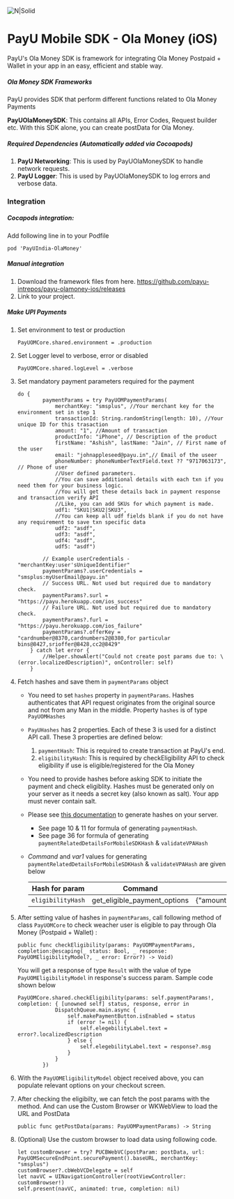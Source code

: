 ![N|Solid](https://www.payubiz.in/images/logo.png)

# PayU Mobile SDK - Ola Money (iOS)

PayU's Ola Money SDK is framework for integrating Ola Money Postpaid + Wallet in your app in an easy, efficient and stable way. 


##### Ola Money SDK Frameworks
PayU provides SDK that perform different functions related to Ola Money Payments

__PayUOlaMoneySDK__: This contains all APIs, Error Codes, Request builder etc. With this SDK alone, you can create postData for Ola Money. 

##### Required Dependencies (Automatically added via Cocoapods)
1. __PayU Networking__: This is used by PayUOlaMoneySDK to handle network requests. 
2. __PayU Logger__: This is used by PayUOlaMoneySDK to log errors and verbose data. 


### Integration
##### Cocapods integration: 

Add following line in to your Podfile
```
pod 'PayUIndia-OlaMoney'
```

##### Manual integration
1. Download the framework files from here. https://github.com/payu-intrepos/payu-olamoney-ios/releases
2. Link to your project.


##### Make UPI Payments
1. Set environment to test or production 
    ```
    PayUOMCore.shared.environment = .production
    ```
3. Set Logger level to verbose, error or disabled

    ```
    PayUOMCore.shared.logLevel = .verbose
    ```

3. Set mandatory payment parameters required for the payment
    ```
    do {
            paymentParams = try PayUOMPaymentParams(
                merchantKey: "smsplus", //Your merchant key for the environment set in step 1
                transactionId: String.randomString(length: 10), //Your unique ID for this trasaction
                amount: "1", //Amount of transaction
                productInfo: "iPhone", // Description of the product
                firstName: "Ashish", lastName: "Jain", // First name of the user
                email: "johnappleseed@payu.in",// Email of the useer
                phoneNumber: phoneNumberTextField.text ?? "9717063173", // Phone of user
                //User defined parameters.
                //You can save additional details with each txn if you need them for your business logic.
                //You will get these details back in payment response and transaction verify API
                //Like, you can add SKUs for which payment is made.
                udf1: "SKU1|SKU2|SKU3",
                //You can keep all udf fields blank if you do not have any requirement to save txn specific data
                udf2: "asdf",
                udf3: "asdf",
                udf4: "asdf",
                udf5: "asdf")

            // Example userCredentials - "merchantKey:user'sUniqueIdentifier"
            paymentParams?.userCredentials = "smsplus:myUserEmail@payu.in"
            // Success URL. Not used but required due to mandatory check.
            paymentParams?.surl = "https://payu.herokuapp.com/ios_success"
            // Failure URL. Not used but required due to mandatory check.
            paymentParams?.furl = "https://payu.herokuapp.com/ios_failure"
            paymentParams?.offerKey = "cardnumber@8370,cardnumbers2@8380,for particular bins@8427,srioffer@8428,cc2@8429"
        } catch let error {
            //Helper.showAlert("Could not create post params due to: \(error.localizedDescription)", onController: self)
        }
    ```

4. Fetch hashes and save them in `paymentParams` object
    - You need to set `hashes` property in `paymentParams`. Hashes authenticates that API request originates from the original source and not from any Man in the middle. Property `hashes` is of type `PayUOMHashes`
    - `PayUHashes` has 2 properties. Each of these 3 is used for a distinct API call. These 3 properties are defined below:
        1. `paymentHash`: This is required to create transaction at PayU's end.
        3. `eligibilityHash`: This is required by checkEligibility API to check eligibility if use is eligible/registered for the Ola Money
    - You need to provide hashes before asking SDK to initiate the payment and check eligiblity. Hashes must be generated only on your server as it needs a secret key (also known as salt). Your app must never contain salt.
    - Please see [this documentation](https://raw.githubusercontent.com/payu-intrepos/Documentations/b69a85d7144056af4480563c1c013b5f3b94d755/Integration-Document-Version-2.11.pdf) to generate hashes on your server. 
        - See page 10 & 11 for formula of generating `paymentHash`. 
        - See page 36 for formula of generating `paymentRelatedDetailsForMobileSDKHash` & `validateVPAHash`

    - _Command_ and _var1_ values for generating `paymentRelatedDetailsForMobileSDKHash` & `validateVPAHash` are given below
    
        | Hash for param | Command | var1 |
        | ------ | ------ | ------- |
        | `eligibilityHash` | get_eligible_payment_options | {\"amount\":\"1\",\"txnid\":\""+txid+"\",\"mobile_number\":\"12345678\",\"first_name\":\"John\",\"bankCode\":\"OLAM\",\"email\":\"john.smith@gmail.com\",\"last_name\":\"Smith\"}|

5. After setting value of hashes in `paymentParams`, call following method of class `PayUOMCore` to check weacher user is eligible to pay through Ola Money (Postpaid + Wallet) :
    ```
    public func checkEligibility(params: PayUOMPaymentParams, completion:@escaping(_ status: Bool, _ response: PayUOMEligibilityModel?, _ error: Error?) -> Void)
    ```
    You will get a response of type `Result` with the value of type `PayUOMEligibilityModel` in response's success param. 
    Sample code shown below
    ```
    PayUOMCore.shared.checkEligibility(params: self.paymentParams!, completion: { [unowned self] status, response, error in
                DispatchQueue.main.async {
                    self.makePaymentButton.isEnabled = status
                    if (error != nil) {
                        self.elegebilityLabel.text = error?.localizedDescription
                    } else {
                        self.elegebilityLabel.text = response?.msg
                    }
                }
            })
    ```
6. With the `PayUOMEligibilityModel` object received above, you can populate relevant options on your checkout screen.

7. After checking the eligibilty, we can fetch the post params with the method. And can use the Custom Browser or WKWebView to load the URL and PostData
    ```
    public func getPostData(params: PayUOMPaymentParams) -> String 
    ```
8. (Optional) Use the custom browser to load data using following code.

    ```
    let customBrowser = try? PUCBWebVC(postParam: postData, url: PayUOMSecureEndPoint.securePayment().baseURL, merchantKey: "smsplus")
    customBrowser?.cbWebVCDelegate = self
    let navVC = UINavigationController(rootViewController: customBrowser!)
    self.present(navVC, animated: true, completion: nil)
    ```





